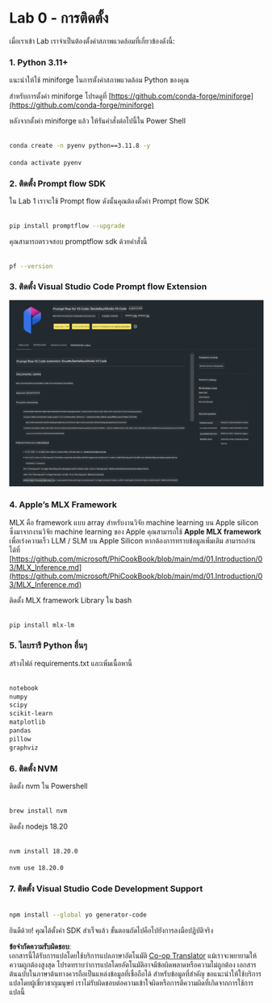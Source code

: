 <!--
CO_OP_TRANSLATOR_METADATA:
{
  "original_hash": "4b16264917d9b93169745d92b8ce8c65",
  "translation_date": "2025-05-09T19:35:33+00:00",
  "source_file": "md/02.Application/02.Code/Phi3/VSCodeExt/HOL/Apple/01.Installations.md",
  "language_code": "th"
}
-->
# **Lab 0 - การติดตั้ง**

เมื่อเราเข้า Lab เราจำเป็นต้องตั้งค่าสภาพแวดล้อมที่เกี่ยวข้องดังนี้:


### **1. Python 3.11+**

แนะนำให้ใช้ miniforge ในการตั้งค่าสภาพแวดล้อม Python ของคุณ

สำหรับการตั้งค่า miniforge โปรดดูที่ [https://github.com/conda-forge/miniforge](https://github.com/conda-forge/miniforge)

หลังจากตั้งค่า miniforge แล้ว ให้รันคำสั่งต่อไปนี้ใน Power Shell

```bash

conda create -n pyenv python==3.11.8 -y

conda activate pyenv

```


### **2. ติดตั้ง Prompt flow SDK**

ใน Lab 1 เราจะใช้ Prompt flow ดังนั้นคุณต้องตั้งค่า Prompt flow SDK

```bash

pip install promptflow --upgrade

```

คุณสามารถตรวจสอบ promptflow sdk ด้วยคำสั่งนี้


```bash

pf --version

```

### **3. ติดตั้ง Visual Studio Code Prompt flow Extension**

![pf](../../../../../../../../../translated_images/pf_ext.fa065f22e1ee3e67157662d8be5241f346ddd83744045e3406d92b570e8d8b36.th.png)

### **4. Apple’s MLX Framework**

MLX คือ framework แบบ array สำหรับงานวิจัย machine learning บน Apple silicon ซึ่งมาจากงานวิจัย machine learning ของ Apple คุณสามารถใช้ **Apple MLX framework** เพื่อเร่งความเร็ว LLM / SLM บน Apple Silicon หากต้องการทราบข้อมูลเพิ่มเติม สามารถอ่านได้ที่ [https://github.com/microsoft/PhiCookBook/blob/main/md/01.Introduction/03/MLX_Inference.md](https://github.com/microsoft/PhiCookBook/blob/main/md/01.Introduction/03/MLX_Inference.md)

ติดตั้ง MLX framework Library ใน bash


```bash

pip install mlx-lm

```



### **5. ไลบรารี Python อื่นๆ**


สร้างไฟล์ requirements.txt และเพิ่มเนื้อหานี้

```txt

notebook
numpy 
scipy 
scikit-learn 
matplotlib 
pandas 
pillow 
graphviz

```


### **6. ติดตั้ง NVM**

ติดตั้ง nvm ใน Powershell


```bash

brew install nvm

```

ติดตั้ง nodejs 18.20


```bash

nvm install 18.20.0

nvm use 18.20.0

```

### **7. ติดตั้ง Visual Studio Code Development Support**


```bash

npm install --global yo generator-code

```

ยินดีด้วย! คุณได้ตั้งค่า SDK สำเร็จแล้ว ขั้นตอนถัดไปคือไปยังการลงมือปฏิบัติจริง

**ข้อจำกัดความรับผิดชอบ**:  
เอกสารนี้ได้รับการแปลโดยใช้บริการแปลภาษาอัตโนมัติ [Co-op Translator](https://github.com/Azure/co-op-translator) แม้เราจะพยายามให้ความถูกต้องสูงสุด โปรดทราบว่าการแปลโดยอัตโนมัติอาจมีข้อผิดพลาดหรือความไม่ถูกต้อง เอกสารต้นฉบับในภาษาต้นทางควรถือเป็นแหล่งข้อมูลที่เชื่อถือได้ สำหรับข้อมูลที่สำคัญ ขอแนะนำให้ใช้บริการแปลโดยผู้เชี่ยวชาญมนุษย์ เราไม่รับผิดชอบต่อความเข้าใจผิดหรือการตีความผิดที่เกิดจากการใช้การแปลนี้